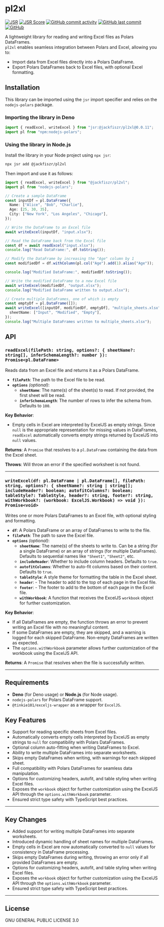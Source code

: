 # pl2xl

[![JSR](https://jsr.io/badges/@jackfiszr/pl2xl)](https://jsr.io/@jackfiszr/pl2xl)
[![JSR Score](https://jsr.io/badges/@jackfiszr/pl2xl/score)](https://jsr.io/@jackfiszr/pl2xl)
[![GitHub commit activity](https://img.shields.io/github/commit-activity/m/jackfiszr/pl2xl)](https://github.com/jackfiszr/pl2xl/pulse)
[![GitHub last commit](https://img.shields.io/github/last-commit/jackfiszr/pl2xl)](https://github.com/jackfiszr/pl2xl/commits/main)
[![GitHub](https://img.shields.io/github/license/jackfiszr/pl2xl)](https://github.com/jackfiszr/pl2xl/blob/main/LICENSE)

A lightweight library for reading and writing Excel files as Polars DataFrames.\
`pl2xl` enables seamless integration between Polars and Excel, allowing you to:

- Import data from Excel files directly into a Polars DataFrame.
- Export Polars DataFrames back to Excel files, with optional Excel formatting.

## Installation

This library can be imported using the `jsr` import specifier and relies on the
`nodejs-polars` package.

### Importing the library in Deno

```typescript
import { readExcel, writeExcel } from "jsr:@jackfiszr/pl2xl@0.0.11";
import pl from "npm:nodejs-polars";
```

### Using the library in Node.js

Install the library in your Node project using `npx jsr`:

```bash
npx jsr add @jackfiszr/pl2xl
```

Then import and use it as follows:

```typescript
import { readExcel, writeExcel } from "@jackfiszr/pl2xl";
import pl from "nodejs-polars";

// Create a sample DataFrame
const inputDf = pl.DataFrame({
  Name: ["Alice", "Bob", "Charlie"],
  Age: [25, 30, 35],
  City: ["New York", "Los Angeles", "Chicago"],
});

// Write the DataFrame to an Excel file
await writeExcel(inputDf, "input.xlsx");

// Read the DataFrame back from the Excel file
const df = await readExcel("input.xlsx");
console.log("Read DataFrame:", df.toString());

// Modify the DataFrame by increasing the "Age" column by 1
const modifiedDf = df.withColumn(pl.col("Age").add(1).alias("Age"));

console.log("Modified DataFrame:", modifiedDf.toString());

// Write the modified DataFrame to a new Excel file
await writeExcel(modifiedDf, "output.xlsx");
console.log("Modified DataFrame written to output.xlsx");

// Create multiple DataFrames, one of which is empty
const emptyDf = pl.DataFrame([]);
await writeExcel([inputDf, modifiedDf, emptyDf], "multiple_sheets.xlsx", {
  sheetName: ["Input", "Modified", "Empty"],
});
console.log("Multiple DataFrames written to multiple_sheets.xlsx");
```

## API

### `readExcel(filePath: string, options?: { sheetName?: string[], inferSchemaLength?: number }): Promise<pl.DataFrame>`

Reads data from an Excel file and returns it as a Polars DataFrame.

- **`filePath`**: The path to the Excel file to be read.
- **`options`** _(optional)_:
  - **`sheetName`**: The name(s) of the sheet(s) to read. If not provided, the
    first sheet will be read.
  - **`inferSchemaLength`**: The number of rows to infer the schema from.
    Defaults to `100`.

**Key Behavior**:

- Empty cells in Excel are interpreted by ExcelJS as empty strings. Since `null`
  is the appropriate representation for missing values in DataFrames,
  `readExcel` automatically converts empty strings returned by ExcelJS into
  `null` values.

**Returns**: A `Promise` that resolves to a `pl.DataFrame` containing the data
from the Excel sheet.

**Throws**: Will throw an error if the specified worksheet is not found.

---

### `writeExcel(df: pl.DataFrame | pl.DataFrame[], filePath: string, options?: { sheetName?: string | string[]; includeHeader?: boolean; autofitColumns?: boolean; tableStyle?: TableStyle, header?: string, footer?: string, withWorkbook?: (workbook: ExcelJS.Workbook) => void }): Promise<void>`

Writes one or more Polars DataFrames to an Excel file, with optional styling and
formatting.

- **`df`**: A Polars DataFrame or an array of DataFrames to write to the file.
- **`filePath`**: The path to save the Excel file.
- **`options`** _(optional)_:
  - **`sheetName`**: The name(s) of the sheets to write to. Can be a string (for
    a single DataFrame) or an array of strings (for multiple DataFrames).
    Defaults to sequential names like `"Sheet1"`, `"Sheet2"`, etc.
  - **`includeHeader`**: Whether to include column headers. Defaults to `true`.
  - **`autofitColumns`**: Whether to auto-fit columns based on their content.
    Defaults to `true`.
  - **`tableStyle`**: A style theme for formatting the table in the Excel sheet.
  - **`header`**: - The header to add to the top of each page in the Excel file.
  - **`footer`**: - The footer to add to the bottom of each page in the Excel
    file.
  - **`withWorkbook`**: A function that receives the ExcelJS `workbook` object
    for further customization.

**Key Behavior**:

- If all DataFrames are empty, the function throws an error to prevent writing
  an Excel file with no meaningful content.
- If some DataFrames are empty, they are skipped, and a warning is logged for
  each skipped DataFrame. Non-empty DataFrames are written as expected.
- The `options.withWorkbook` parameter allows further customization of the
  workbook using the ExcelJS API.

**Returns**: A `Promise` that resolves when the file is successfully written.

---

## Requirements

- **Deno** (for Deno usage) or **Node.js** (for Node usage).
- `nodejs-polars` for Polars DataFrame support.
- `@tinkie101/exceljs-wrapper` as a wrapper for `ExcelJS`.

## Key Features

- Support for reading specific sheets from Excel files.
- Automatically converts empty cells interpreted by ExcelJS as empty strings to
  `null` for compatibility with Polars DataFrames.
- Optional column auto-fitting when writing DataFrames to Excel.
- Ability to write multiple DataFrames into separate worksheets.
- Skips empty DataFrames when writing, with warnings for each skipped sheet.
- Full compatibility with Polars DataFrames for seamless data manipulation.
- Options for customizing headers, autofit, and table styling when writing Excel
  files.
- Exposes the `workbook` object for further customization using the ExcelJS API
  through the `options.withWorkbook` parameter.
- Ensured strict type safety with TypeScript best practices.

---

## Key Changes

- Added support for writing multiple DataFrames into separate worksheets.
- Introduced dynamic handling of sheet names for multiple DataFrames.
- Empty cells in Excel are now automatically converted to `null` values for
  consistency in DataFrame processing.
- Skips empty DataFrames during writing, throwing an error only if all provided
  DataFrames are empty.
- Options for customizing headers, autofit, and table styling when writing Excel
  files.
- Exposes the `workbook` object for further customization using the ExcelJS API
  through the `options.withWorkbook` parameter.
- Ensured strict type safety with TypeScript best practices.

---

## License

GNU GENERAL PUBLIC LICENSE 3.0
